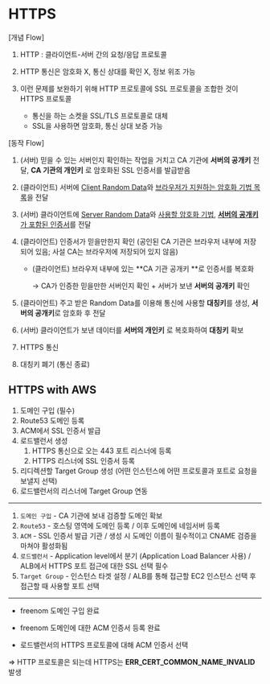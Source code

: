# HTTPS

[개념 Flow]

1. HTTP : 클라이언트-서버 간의 요청/응답 프로토콜

2. HTTP 통신은 암호화 X, 통신 상대를 확인 X, 정보 위조 가능
3. 이런 문제를 보완하기 위해 HTTP 프로토콜에 SSL 프로토콜을 조합한 것이 HTTPS 프로토콜
   - 통신을 하는 소켓을 SSL/TLS 프로토콜로 대체
   - SSL을 사용하면 암호화, 통신 상대 보증 가능



[동작 Flow]

1. (서버) 믿을 수 있는 서버인지 확인하는 작업을 거치고 CA 기관에 **서버의 공개키** 전달, **CA 기관의 개인키** 로 암호화된 SSL 인증서를 발급받음

2. (클라이언트) 서버에 <u>Client Random Data</u>와 <u>브라우저가 지원하는 암호화 기법 목록</u>을 전달

3. (서버) 클라이언트에 <u>Server Random Data</u>와 <u>사용할 암호화 기법</u>, <u>**서버의 공개키**가 포함된 인증서</u>를 전달

4. (클라이언트) 인증서가 믿을만한지 확인 (공인된 CA 기관은 브라우저 내부에 저장되어 있음; 사설 CA는 브라우저에 저장되어 있지 않음)

   - (클라이언트) 브라우저 내부에 있는 **CA 기관 공개키 **로 인증서를 복호화

     -> CA가 인증한 믿을만한 서버인지 확인 + 서버가 보낸 **서버의 공개키** 확인

5. (클라이언트) 주고 받은 Random Data를 이용해 통신에 사용할 **대칭키**를 생성, **서버의 공개키**로 암호화 후 전달

6. (서버) 클라이언트가 보낸 데이터를 **서버의 개인키** 로 복호화하여 **대칭키** 확보

7. HTTPS 통신
8. 대칭키 폐기 (통신 종료)



## HTTPS with AWS

1. 도메인 구입 (필수)
1. Route53 도메인 등록
3. ACM에서 SSL 인증서 발급
3. 로드밸런서 생성
   1. HTTPS 통신으로 오는 443 포트 리스너에 등록
   2. HTTPS 리스너에 SSL 인증서 등록
5. 리디렉션할 Target Group 생성 (어떤 인스턴스에 어떤 프로토콜과 포트로 요청을 보낼지 선택)
5. 로드밸런서의 리스너에 Target Group 연동



---

1) `도메인 구입` - CA 기관에 보내 검증할 도메인 확보
1) `Route53` - 호스팅 영역에 도메인 등록 / 이후 도메인에 네임서버 등록
2) `ACM` - SSL 인증서 발급 기관 / 생성 시 도메인 이름이 필수적이고 CNAME 검증을 마쳐야 활성화됨
3) `로드밸런서` - Application level에서 분기 (Application Load Balancer 사용) / ALB에서 HTTPS 포트 접근에 대한 SSL 선택 필수
4) `Target Group` - 인스턴스 타겟 설정 / ALB를 통해 접근할 EC2 인스턴스 선택 후 접근할 때 사용할 포트 선택



---

- freenom 도메인 구입 완료

- freenom 도메인에 대한 ACM 인증서 등록 완료

- 로드밸런서의 HTTPS 프로토콜에 대해 ACM 인증서 선택

=> HTTP 프로토콜은 되는데 HTTPS는 **ERR_CERT_COMMON_NAME_INVALID** 발생

